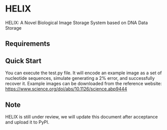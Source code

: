 # HELIX
HELIX: A Novel Biological Image Storage System based on DNA Data Storage
## Requirements

## Quick Start
You can execute the test.py file. It will encode an example image as a set of nucleotide sequences, simulate generating a 2% error, and successfully recover it.
Example images can be downloaded from the reference website: https://www.science.org/doi/abs/10.1126/science.abp9444
## Note
HELIX is still under review, we will update this document after acceptance and upload it to PyPI.
